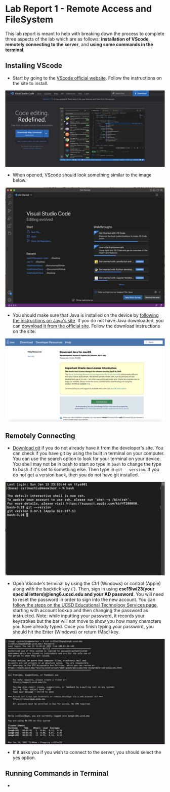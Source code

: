 # Lab Report 1 - Remote Access and FileSystem
This lab report is meant to help with breaking down the process to complete three aspects of the lab which are as follows: **installation of VScode**, **remotely connecting to the server**, and **using some commands in the terminal**.

## Installing VScode
* Start by going to the [VScode official website](https://code.visualstudio.com/). Follow the instructions on the site to install.

![Image](https://raw.githubusercontent.com/aerin-c/cse15l-lab-report/main/lab1images/lab%201%20-%20%20vscode%20landing.png)

* When opened, VScode should look something similar to the image below.

![Image](https://raw.githubusercontent.com/aerin-c/cse15l-lab-report/main/lab1images/lab%201%20-%20vscode%20opened.png)

* You should make sure that Java is installed on the device by [following the instructions on Java's site](https://www.java.com/en/download/help/version_manual.html). If you do not have Java downloaded, you can [download it from the official site](https://www.java.com/en/download/). Follow the download instructions on the site.

![Image](https://raw.githubusercontent.com/aerin-c/cse15l-lab-report/main/lab1images/lab%201%20-%20java%20page.png)

## Remotely Connecting
* [Download git](https://git-scm.com/downloads) if you do not already have it from the developer's site. You can check if you have git by using the built in terminal on your computer. You can use the search option to look for your terminal on your device. You shell may not be in bash to start so type in `bash` to change the type to bash if it's set to something else. Then type in `git --version`. If you do not get a version back, then you do not have git installed.

![Image](https://raw.githubusercontent.com/aerin-c/cse15l-lab-report/main/lab1images/lab%201%20-%20mac%20terminal.png)

* Open VScode's terminal by using the Ctrl (Windows) or control (Apple) along with the backtick key (\`). Then, sign in using **cse15lwi23(your special letters)@ieng6.ucsd.edu and your AD password**. You will need to reset the password in order to sign into the new account. You can [follow the steps on the UCSD Educational Technology Services page](https://sdacs.ucsd.edu/~icc/index.php), starting with account lookup and then changing the password as instructed. Note: while inputting your password, it records your keystrokes but the bar will not move to show you how many characters you have already typed. Once you finish typing your password, you should hit the Enter (Windows) or return (Mac) key.

![Image](https://raw.githubusercontent.com/aerin-c/cse15l-lab-report/main/lab1images/lab%201%20-%20ssh%20login.png)

* If it asks you if you wish to connect to the server, you should select the yes option.

## Running Commands in Terminal
*
